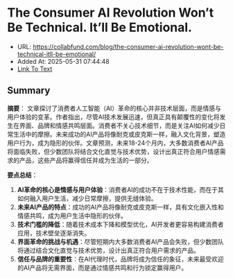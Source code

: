 # The Consumer AI Revolution Won’t Be Technical. It’ll Be Emotional.
- URL: https://collabfund.com/blog/the-consumer-ai-revolution-wont-be-technical-itll-be-emotional/
- Added At: 2025-05-31 07:44:48
- [Link To Text](2025-05-31-the-consumer-ai-revolution-won’t-be-technical.-it’ll-be-emotional._raw.md)

## Summary
**摘要**：
文章探讨了消费者人工智能（AI）革命的核心并非技术层面，而是情感与用户体验的变革。作者指出，尽管AI技术发展迅速，但真正具有颠覆性的变化将发生在界面、品牌和情感共鸣层面。消费者不关心技术细节，而是关注AI如何减少日常生活中的摩擦。未来成功的AI产品将像耐克或皮克斯一样，融入文化背景，塑造用户行为，成为隐形的伙伴。文章预测，未来18-24个月内，大多数消费者AI产品将面临失败，但少数团队将结合文化直觉与技术优势，设计出真正符合用户情感需求的产品，这些产品将赢得信任并成为生活的一部分。

**要点总结**：
1. **AI革命的核心是情感与用户体验**：消费者AI的成功不在于技术性能，而在于其如何融入用户生活，减少日常摩擦，提供无缝体验。
2. **未来AI产品的特点**：成功的AI产品将像耐克或皮克斯一样，具有文化嵌入性和情感共鸣，成为用户生活中隐形的伙伴。
3. **技术门槛的降低**：随着技术成本下降和模型优化，AI开发者更容易构建消费者应用，技术壁垒逐渐消失。
4. **界面革命的挑战与机遇**：尽管短期内大多数消费者AI产品会失败，但少数团队将通过结合文化直觉与技术优势，设计出真正符合用户需求的产品。
5. **信任与品牌的重要性**：在AI代理时代，品牌将成为信任的象征，未来最受欢迎的AI产品将无需界面，而是通过情感共鸣和行为锁定赢得用户。
